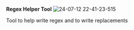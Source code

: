 **Regex Helper Tool**
![24-07-12 22-41-23-515](https://github.com/user-attachments/assets/312f133f-1b94-4eb5-b1fe-1a49dfb25f72)

Tool to help write regex
and to write replacements
